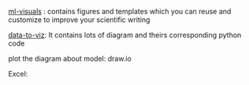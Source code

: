 [ml-visuals](https://github.com/dair-ai/ml-visuals) : contains figures and templates which you can reuse and customize to improve your scientific writing

[data-to-viz](https://www.data-to-viz.com/): It contains lots of diagram and theirs corresponding python code



plot the diagram about model: draw.io



Excel:

